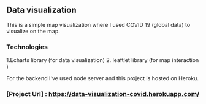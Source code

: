 ## Data visualization

This is a simple map visualization where I used COVID 19 (global data) to visualize on the map.

### Technologies
1.Echarts library (for data visualization)
2. leaftlet library (for map interaction )

For the backend I've used node server and this project is hosted on Heroku.
### [Project Url] : https://data-visualization-covid.herokuapp.com/
